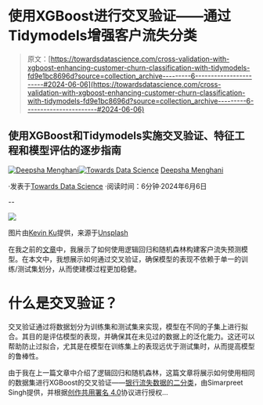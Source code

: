# 使用XGBoost进行交叉验证——通过Tidymodels增强客户流失分类

> 原文：[https://towardsdatascience.com/cross-validation-with-xgboost-enhancing-customer-churn-classification-with-tidymodels-fd9e1bc8696d?source=collection_archive---------6-----------------------#2024-06-06](https://towardsdatascience.com/cross-validation-with-xgboost-enhancing-customer-churn-classification-with-tidymodels-fd9e1bc8696d?source=collection_archive---------6-----------------------#2024-06-06)

## 使用XGBoost和Tidymodels实施交叉验证、特征工程和模型评估的逐步指南

[](https://medium.com/@menghani.deepsha?source=post_page---byline--fd9e1bc8696d--------------------------------)[![Deepsha Menghani](../Images/56a6ed8597c36e8c76d8a29a449325a4.png)](https://medium.com/@menghani.deepsha?source=post_page---byline--fd9e1bc8696d--------------------------------)[](https://towardsdatascience.com/?source=post_page---byline--fd9e1bc8696d--------------------------------)[![Towards Data Science](../Images/a6ff2676ffcc0c7aad8aaf1d79379785.png)](https://towardsdatascience.com/?source=post_page---byline--fd9e1bc8696d--------------------------------) [Deepsha Menghani](https://medium.com/@menghani.deepsha?source=post_page---byline--fd9e1bc8696d--------------------------------)

·发表于[Towards Data Science](https://towardsdatascience.com/?source=post_page---byline--fd9e1bc8696d--------------------------------) ·阅读时间：6分钟·2024年6月6日

--

![](../Images/e195df24f869213bc14b5df8dff82ba6.png)

图片由[Kevin Ku](https://unsplash.com/@ikukevk?utm_content=creditCopyText&utm_medium=referral&utm_source=unsplash)提供，来源于[Unsplash](https://unsplash.com/photos/closeup-photo-of-eyeglasses-w7ZyuGYNpRQ?utm_content=creditCopyText&utm_medium=referral&utm_source=unsplash)

在我之前的[文章](/building-and-evaluating-classification-models-to-predict-customer-churn-with-tidymodels-de282075fc7b)中，我展示了如何使用逻辑回归和随机森林构建客户流失预测模型。在本文中，我想展示如何通过交叉验证，确保模型的表现不依赖于单一的训练/测试集划分，从而使建模过程更加稳健。

# 什么是交叉验证？

交叉验证通过将数据划分为训练集和测试集来实现，模型在不同的子集上进行拟合。其目的是评估模型的表现，并确保其在未见过的数据上的泛化能力。这还可以帮助防止过拟合，尤其是在模型在训练集上的表现远优于测试集时，从而提高模型的鲁棒性。

由于我在上一篇文章中介绍了逻辑回归和随机森林，这篇文章将展示如何使用相同的数据集进行XGBoost的交叉验证——[银行流失数据的二分类](https://www.kaggle.com/datasets/cybersimar08/binary-classification-of-bank-churn-synthetic-data)，由Simarpreet Singh提供，并根据[创作共用署名 4.0](https://creativecommons.org/licenses/by/4.0/)协议进行授权…
